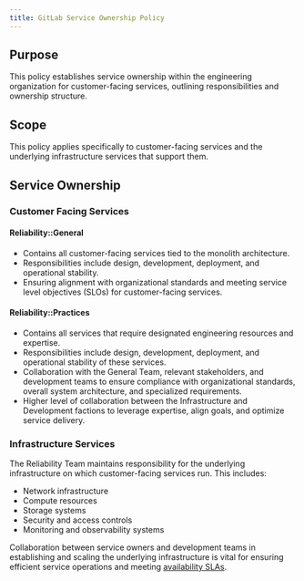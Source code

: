 ```yaml
---
title: GitLab Service Ownership Policy
---
```


## Purpose

This policy establishes service ownership within the engineering organization for customer-facing services, outlining responsibilities and ownership structure.

## Scope

This policy applies specifically to customer-facing services and the underlying infrastructure services that support them.

## Service Ownership

### Customer Facing Services

#### Reliability::General

- Contains all customer-facing services tied to the monolith architecture.
- Responsibilities include design, development, deployment, and operational stability.
- Ensuring alignment with organizational standards and meeting service level objectives (SLOs) for customer-facing services.

#### Reliability::Practices

- Contains all services that require designated engineering resources and expertise.
- Responsibilities include design, development, deployment, and operational stability of these services.
- Collaboration with the General Team, relevant stakeholders, and development teams to ensure compliance with organizational standards, overall system architecture, and specialized requirements.
- Higher level of collaboration between the Infrastructure and Development factions to leverage expertise, align goals, and optimize service delivery.

### Infrastructure Services

The Reliability Team maintains responsibility for the underlying infrastructure on which customer-facing services run.  This includes:

- Network infrastructure
- Compute resources
- Storage systems
- Security and access controls
- Monitoring and observability systems

Collaboration between service owners and development teams in establishing and scaling the underlying infrastructure is vital for ensuring efficient service operations and meeting [availability SLAs](/handbook/engineering/monitoring/#gitlabcom-service-level-availability).
